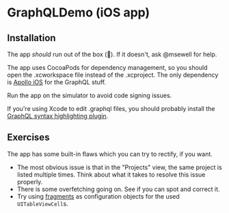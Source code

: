 # GraphQLDemo (iOS app)

## Installation

The app _should_ run out of the box (🤞). If it doesn't, ask @msewell for help.

The app uses CocoaPods for dependency management, so you should open the .xcworkspace file instead of the .xcproject.
The only dependency is [Apollo iOS](https://github.com/apollographql/apollo-ios) for the GraphQL stuff.

Run the app on the simulator to avoid code signing issues.

If you're using Xcode to edit .graphql files, you should probably install the [GraphQL syntax highlighting plugin](https://github.com/apollographql/xcode-graphql).

## Exercises

The app has some built-in flaws which you can try to rectify, if you want.
- The most obvious issue is that in the "Projects" view, the same project is listed multiple times. Think about what it takes to resolve this issue properly.
- There is some overfetching going on. See if you can spot and correct it.
- Try using [fragments](https://www.apollographql.com/docs/ios/fragments.html) as configuration objects for the used `UITableViewCell`s.
